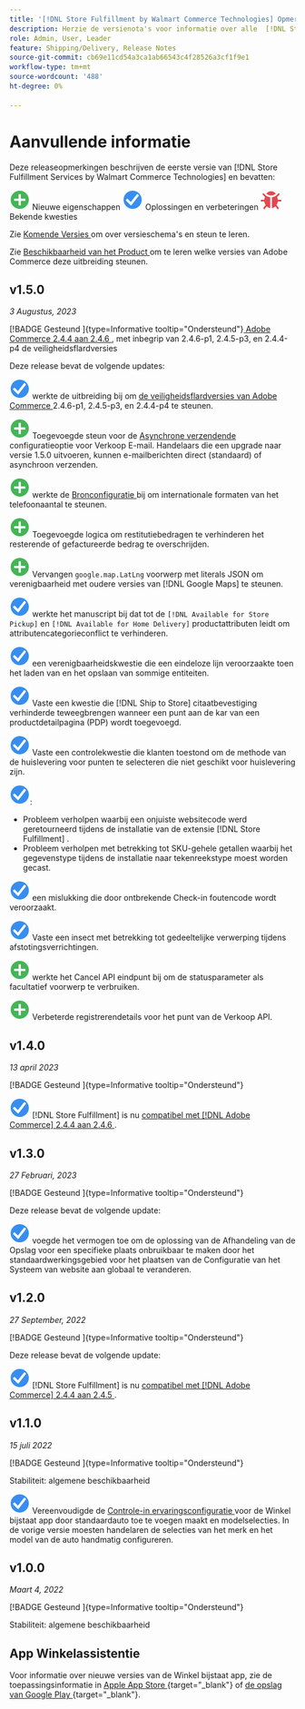 ```yaml
---
title: '[!DNL Store Fulfillment by Walmart Commerce Technologies] Opmerkingen bij de release'
description: Herzie de versienota's voor informatie over alle  [!DNL Store Fulfillment by Walmart Commerce Technologies]  versies.
role: Admin, User, Leader
feature: Shipping/Delivery, Release Notes
source-git-commit: cb69e11cd54a3ca1ab66543c4f28526a3cf1f9e1
workflow-type: tm+mt
source-wordcount: '488'
ht-degree: 0%

---
```


# Aanvullende informatie

Deze releaseopmerkingen beschrijven de eerste versie van [!DNL Store Fulfillment Services by Walmart Commerce Technologies] en bevatten:

![ Nieuwe ](../assets/new.svg) Nieuwe eigenschappen
![ Vaste kwestie ](../assets/fix.svg) Oplossingen en verbeteringen
![ Bekende kwestie ](../assets/bug.svg) Bekende kwesties

Zie [ Komende Versies ](https://experienceleague.adobe.com/docs/commerce-operations/release/planning/schedule.html) om over versieschema&#39;s en steun te leren.

Zie [ Beschikbaarheid van het Product ](https://experienceleague.adobe.com/docs/commerce-operations/release/product-availability.html) om te leren welke versies van Adobe Commerce deze uitbreiding steunen.

## v1.5.0

*3 Augustus, 2023*

[!BADGE  Gesteund ]{type=Informative tooltip="Ondersteund"}[ Adobe Commerce 2.4.4 aan 2.4.6 ](https://experienceleague.adobe.com/docs/commerce-operations/release/product-availability.html), met inbegrip van 2.4.6-p1, 2.4.5-p3, en 2.4.4-p4 de veiligheidsflardversies

Deze release bevat de volgende updates:

![ Nieuw ](../assets/fix.svg) werkte de uitbreiding bij om [ de veiligheidsflardversies van Adobe Commerce ](https://experienceleague.adobe.com/docs/commerce-operations/release/notes/security-patches/overview.html) 2.4.6-p1, 2.4.5-p3, en 2.4.4-p4 te steunen.

![ Nieuwe ](../assets/new.svg)<!-- WMTP-918 --> Toegevoegde steun voor de [ Asynchrone verzendende ](sales-emails.md) configuratieoptie voor Verkoop E-mail. Handelaars die een upgrade naar versie 1.5.0 uitvoeren, kunnen e-mailberichten direct (standaard) of asynchroon verzenden.

![ Nieuw ](../assets/new.svg)<!-- WMTP-916--> werkte de [ Bronconfiguratie ](merchant-store-configuration.md) bij om internationale formaten van het telefoonaantal te steunen.

![ Nieuwe ](../assets/new.svg) Toegevoegde logica om restitutiebedragen te verhinderen het resterende of gefactureerde bedrag te overschrijden.

![ Nieuw ](../assets/new.svg)<!-- WMTP-882 --> Vervangen `google.map.LatLng` voorwerp met literals JSON om verenigbaarheid met oudere versies van [!DNL Google Maps] te steunen.

![ Vaste kwestie ](../assets/fix.svg)<!-- WMTP- --> werkte het manuscript bij dat tot de `[!DNL Available for Store Pickup]` en `[!DNL Available for Home Delivery]` productattributen leidt om attributencategorieconflict te verhinderen.

![ Vaste kwestie ](../assets/fix.svg)<!-- WMTP-915 --> een verenigbaarheidskwestie die een eindeloze lijn veroorzaakte toen het laden van en het opslaan van sommige entiteiten.

![ Vaste kwestie ](../assets/fix.svg)<!-- WMTP-921 --> Vaste een kwestie die [!DNL Ship to Store] citaatbevestiging verhinderde teweegbrengen wanneer een punt aan de kar van een productdetailpagina (PDP) wordt toegevoegd.

![ Vaste kwestie ](../assets/fix.svg)<!-- WMTP- 932 --> Vaste een controlekwestie die klanten toestond om de methode van de huislevering voor punten te selecteren die niet geschikt voor huislevering zijn.

![ de updates van de 1} Installatie van de Vaste kwestie ](../assets/fix.svg):

- <!-- WMTP-880--> Probleem verholpen waarbij een onjuiste websitecode werd geretourneerd tijdens de installatie van de extensie [!DNL Store Fulfillment] .

- <!-- WMTP-878--> Probleem verholpen met betrekking tot SKU-gehele getallen waarbij het gegevenstype tijdens de installatie naar tekenreekstype moest worden gecast.

![ Vaste kwestie ](../assets/fix.svg)<!-- WMTP-915--> een mislukking die door ontbrekende Check-in foutencode wordt veroorzaakt.

![ Vaste kwestie ](../assets/fix.svg)<!-- WMTP-932 --> Vaste een insect met betrekking tot gedeeltelijke verwerping tijdens afstotingsverrichtingen.

![ Nieuw ](../assets/new.svg)<!-- WMTP-953 --> werkte het Cancel API eindpunt bij om de statusparameter als facultatief voorwerp te verbruiken.

![ Nieuwe ](../assets/new.svg)<!-- WMTP-960 --> Verbeterde registrerendetails voor het punt van de Verkoop API.

## v1.4.0

*13 april 2023*

[!BADGE  Gesteund ]{type=Informative tooltip="Ondersteund"}

![ Nieuw ](../assets/fix.svg) [!DNL Store Fulfillment] is nu [ compatibel met  [!DNL Adobe Commerce]  2.4.4 aan 2.4.6 ](https://experienceleague.adobe.com/docs/commerce-operations/release/product-availability.html).


## v1.3.0

*27 Februari, 2023*

[!BADGE  Gesteund ]{type=Informative tooltip="Ondersteund"}

Deze release bevat de volgende update:

![ Nieuw ](../assets/fix.svg)<!-- WMTP-795 --> voegde het vermogen toe om de oplossing van de Afhandeling van de Opslag voor een specifieke plaats onbruikbaar te maken door het standaardwerkingsgebied voor het plaatsen van de Configuratie van het Systeem van website aan globaal te veranderen.

## v1.2.0

*27 September, 2022*

[!BADGE  Gesteund ]{type=Informative tooltip="Ondersteund"}

Deze release bevat de volgende update:

![ Nieuw ](../assets/fix.svg) [!DNL Store Fulfillment] is nu [ compatibel met  [!DNL Adobe Commerce]  2.4.4 aan 2.4.5 ](https://experienceleague.adobe.com/docs/commerce-operations/release/product-availability.html).


## v1.1.0

*15 juli 2022*

[!BADGE  Gesteund ]{type=Informative tooltip="Ondersteund"}

Stabiliteit: algemene beschikbaarheid

![ Nieuw ](../assets/fix.svg)<!-- WMTP-731 --> Vereenvoudigde de [ Controle-in ervaringsconfiguratie ](check-in-experience-setup.md) voor de Winkel bijstaat app door standaardauto toe te voegen maakt en modelselecties. In de vorige versie moesten handelaren de selecties van het merk en het model van de auto handmatig configureren.

## v1.0.0

*Maart 4, 2022*

[!BADGE  Gesteund ]{type=Informative tooltip="Ondersteund"}

Stabiliteit: algemene beschikbaarheid

## App Winkelassistentie

Voor informatie over nieuwe versies van de Winkel bijstaat app, zie de toepassingsinformatie in [ Apple App Store ](https://apps.apple.com/us/app/store-assist-by-walmart/id1609281539) {target="_blank"} of [ de opslag van Google Play ](https://play.google.com/store/apps/details?id=com.walmart.faas.storeassist) {target="_blank"}.
